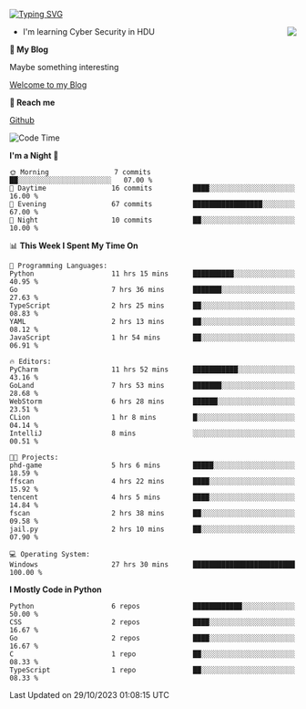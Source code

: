 [![Typing SVG](https://readme-typing-svg.herokuapp.com?font=Fira+Code&pause=1000&random=false&width=450&height=60&lines=Hello+%F0%9F%91%8B%F0%9F%8F%BB;I'm+JBNRZ)](https://git.io/typing-svg)

<a href="#">
  <img align="right" src="https://github-readme-stats.vercel.app/api?username=JBNRZ&show_icons=true&bg_color=15,f2f7fd,E0EAFC" />
</a>

- I'm learning Cyber Security in HDU

 **🌱 My Blog**

Maybe something interesting

[Welcome to my Blog](https://jbnrz.com.cn/)

 **💬 Reach me** 

[Github](https://github.com/JBNRZ)


<!--START_SECTION:waka-->
![Code Time](http://img.shields.io/badge/Code%20Time-65%20hrs%2030%20mins-blue)

**I'm a Night 🦉** 

```text
🌞 Morning                7 commits           ██░░░░░░░░░░░░░░░░░░░░░░░   07.00 % 
🌆 Daytime                16 commits          ████░░░░░░░░░░░░░░░░░░░░░   16.00 % 
🌃 Evening                67 commits          █████████████████░░░░░░░░   67.00 % 
🌙 Night                  10 commits          ██░░░░░░░░░░░░░░░░░░░░░░░   10.00 % 
```


📊 **This Week I Spent My Time On** 

```text
💬 Programming Languages: 
Python                   11 hrs 15 mins      ██████████░░░░░░░░░░░░░░░   40.95 % 
Go                       7 hrs 36 mins       ███████░░░░░░░░░░░░░░░░░░   27.63 % 
TypeScript               2 hrs 25 mins       ██░░░░░░░░░░░░░░░░░░░░░░░   08.83 % 
YAML                     2 hrs 13 mins       ██░░░░░░░░░░░░░░░░░░░░░░░   08.12 % 
JavaScript               1 hr 54 mins        ██░░░░░░░░░░░░░░░░░░░░░░░   06.91 % 

🔥 Editors: 
PyCharm                  11 hrs 52 mins      ███████████░░░░░░░░░░░░░░   43.16 % 
GoLand                   7 hrs 53 mins       ███████░░░░░░░░░░░░░░░░░░   28.68 % 
WebStorm                 6 hrs 28 mins       ██████░░░░░░░░░░░░░░░░░░░   23.51 % 
CLion                    1 hr 8 mins         █░░░░░░░░░░░░░░░░░░░░░░░░   04.14 % 
IntelliJ                 8 mins              ░░░░░░░░░░░░░░░░░░░░░░░░░   00.51 % 

🐱‍💻 Projects: 
phd-game                 5 hrs 6 mins        █████░░░░░░░░░░░░░░░░░░░░   18.59 % 
ffscan                   4 hrs 22 mins       ████░░░░░░░░░░░░░░░░░░░░░   15.92 % 
tencent                  4 hrs 5 mins        ████░░░░░░░░░░░░░░░░░░░░░   14.84 % 
fscan                    2 hrs 38 mins       ██░░░░░░░░░░░░░░░░░░░░░░░   09.58 % 
jail.py                  2 hrs 10 mins       ██░░░░░░░░░░░░░░░░░░░░░░░   07.90 % 

💻 Operating System: 
Windows                  27 hrs 30 mins      █████████████████████████   100.00 % 
```

**I Mostly Code in Python** 

```text
Python                   6 repos             ████████████░░░░░░░░░░░░░   50.00 % 
CSS                      2 repos             ████░░░░░░░░░░░░░░░░░░░░░   16.67 % 
Go                       2 repos             ████░░░░░░░░░░░░░░░░░░░░░   16.67 % 
C                        1 repo              ██░░░░░░░░░░░░░░░░░░░░░░░   08.33 % 
TypeScript               1 repo              ██░░░░░░░░░░░░░░░░░░░░░░░   08.33 % 
```




 Last Updated on 29/10/2023 01:08:15 UTC
<!--END_SECTION:waka-->
